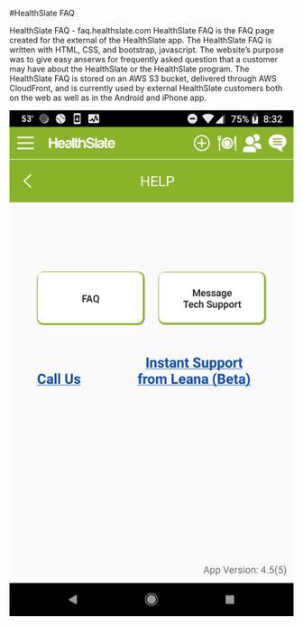 #HealthSlate FAQ

HealthSlate FAQ -  faq.healthslate.com
HealthSlate FAQ is the FAQ page created for the external of the HealthSlate app. The HealthSlate FAQ is written with HTML, CSS, and bootstrap, javascript. The website’s purpose was to give easy anserws for frequently asked question that a customer may have about the HealthSlate or the HealthSlate program. 
The HealthSlate FAQ is stored on an AWS S3 bucket, delivered through AWS CloudFront, and is currently used by external HealthSlate customers both on the web as well as in the Android and iPhone app. 

![Alt text](/FAQ1.png?raw=true "Optional Title")


